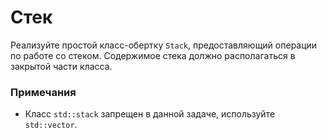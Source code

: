 # Стек

Реализуйте простой класс-обертку `Stack`, предоставляющий операции по работе со стеком.
Содержимое стека должно располагаться в закрытой части класса.

### Примечания

* Класс `std::stack` запрещен в данной задаче, используйте `std::vector`.
